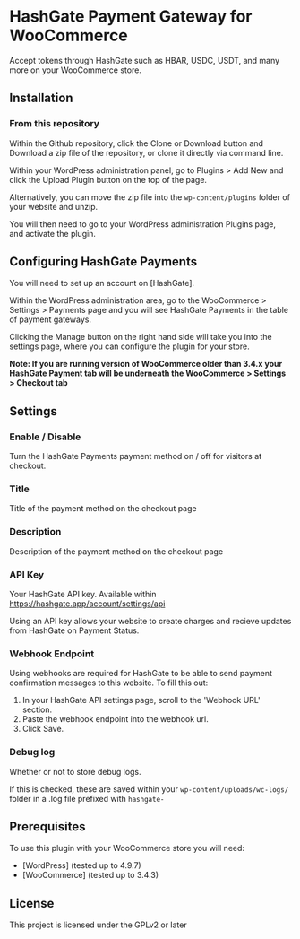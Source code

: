 # HashGate Payment Gateway for WooCommerce

Accept tokens through HashGate such as HBAR, USDC, USDT, and many more on your WooCommerce store.

## Installation


### From this repository

Within the Github repository, click the Clone or Download button and Download a zip file of the repository, or clone it directly via command line.

Within your WordPress administration panel, go to Plugins > Add New and click the Upload Plugin button on the top of the page.

Alternatively, you can move the zip file into the `wp-content/plugins` folder of your website and unzip.

You will then need to go to your WordPress administration Plugins page, and activate the plugin.


## Configuring HashGate Payments

You will need to set up an account on [HashGate].

Within the WordPress administration area, go to the WooCommerce > Settings > Payments page and you will see HashGate Payments in the table of payment gateways.

Clicking the Manage button on the right hand side will take you into the settings page, where you can configure the plugin for your store.

**Note: If you are running version of WooCommerce older than 3.4.x your HashGate Payment tab will be underneath the WooCommerce > Settings > Checkout tab**

## Settings

### Enable / Disable

Turn the HashGate Payments payment method on / off for visitors at checkout.

### Title

Title of the payment method on the checkout page

### Description

Description of the payment method on the checkout page

### API Key

Your HashGate API key. Available within https://hashgate.app/account/settings/api

Using an API key allows your website to create charges and recieve updates from HashGate on Payment Status.

### Webhook Endpoint

Using webhooks are required for HashGate to be able to send payment confirmation messages to this website. To fill this out:

1. In your HashGate API settings page, scroll to the 'Webhook URL' section.
2. Paste the webhook endpoint into the webhook url. 
3. Click Save.


### Debug log

Whether or not to store debug logs.

If this is checked, these are saved within your `wp-content/uploads/wc-logs/` folder in a .log file prefixed with `hashgate-`

## Prerequisites

To use this plugin with your WooCommerce store you will need:

- [WordPress] (tested up to 4.9.7)
- [WooCommerce] (tested up to 3.4.3)


## License

This project is licensed under the GPLv2 or later